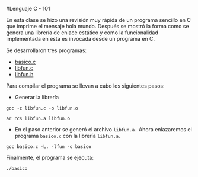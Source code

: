 #Lenguaje C - 101

En esta clase se hizo una revisión muy rápida de un programa sencillo en C que imprime el mensaje hola mundo. Después se mostró la forma como se genera una librería de enlace estático y como la funcionalidad implementada en esta es invocada desde un programa en C.

Se desarrollaron tres programas:

* [basico.c](https://github.com/jesus748/SistemasOperativos/blob/master/2019_05_24/basico.c)
* [libfun.c](https://github.com/jesus748/SistemasOperativos/blob/master/2019_05_24/libfun.c)
* [libfun.h](https://github.com/jesus748/sistemasOperativos/blob/master/2019_05_24/libfun.h)

Para compilar el programa se llevan a cabo los siguientes pasos:

* Generar la librería

`gcc -c libfun.c -o libfun.o`


`ar rcs libfun.a libfun.o`


* En el paso anterior se generó el archivo `libfun.a.` Ahora enlazaremos el programa `basico.c` con la librería `libfun.a`. 


`gcc basico.c -L. -lfun -o basico`


Finalmente, el programa se ejecuta:

`./basico`


